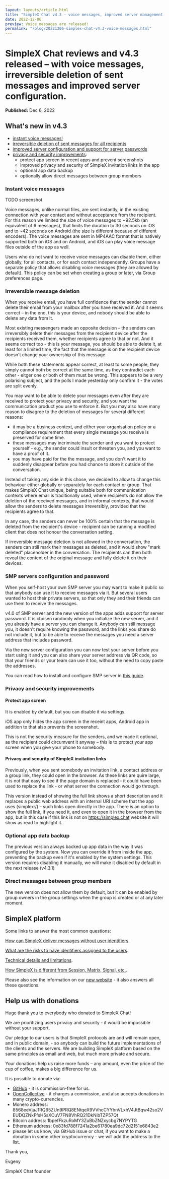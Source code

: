 ```yaml
---
layout: layouts/article.html
title: "SimpleX Chat v4.3 – voice messages, improved server management and conversation preferences"
date: 2022-12-06
preview: Voice messages are released!
permalink: "/blog/20221206-simplex-chat-v4.3-voice-messages.html"
---
```


# SimpleX Chat reviews and v4.3 released – with voice messages, irreversible deletion of sent messages and improved server configuration.

**Published:** Dec 6, 2022

## What's new in v4.3

- [instant voice messages!](#instant-voice-messages)
- [irreversible deletion of sent messages for all recipients](#irreversible-message-deletion)
- [improved server configuration and support for server passwords](#smp-servers-configuration-and-password)
- [privacy and security improvements](#privacy-and-security-improvements):
  - protect app screen in recent apps and prevent screenshots
  - improved privacy and security of SimpleX invitation links in the app
  - optional app data backup
  - optionally allow direct messages between group members

### Instant voice messages

TODO screenshot

Voice messages, unlike normal files, are sent instantly, in the existing connection with your contact and without acceptance from the recipient. For this reason we limited the size of voice messages to ~92.5kb (an equivalent of 6 messages), that limits the duration to 30 seconds on iOS and to ~42 seconds on Android (the size is different because of different encoders). The voice messages are sent in MP4AAC format that is natively supported both on iOS and on Android, and iOS can play voice message files outside of the app as well.

Users who do not want to receive voice messages can disable them, either globally, for all contacts, or for each contact independently. Groups have a separate policy that allows disabling voice messages (they are allowed by default). This policy can be set when creating a group or later, via Group preferences page.

### Irreversible message deletion

When you receive email, you have full confidence that the sender cannot delete their email from your mailbox after you have received it. And it seems correct – in the end, this is your device, and nobody should be able to delete any data from it.

Most existing messengers made an opposite decision – the senders can irreversibly delete their messages from the recipient device after the recipients received them, whether recipients agree to that or not. And it seems correct too - this is your message, you should be able to delete it, at least for a limited time, the fact that the message is on the recipient device doesn't change your ownership of this message.

While both these statements appear correct, at least to some people, they simply cannot both be correct at the same time, as they contradict each other - eitger one or both of them must be wrong. This appears to be a very polarising subject, and the polls I made yesterday only confirm it - the votes are split evenly.

You may want to be able to delete your messages even after they are received to protect your privacy and security, and you want the communication product you use to enforce it. But you may also have many reason to disagree to the deletion of messages for several different reasons:

- it may be a business context, and either your organisation policy or a compliance requirement that every single message you receive is preserved for some time.
- these messages may incriminate the sender and you want to protect yourself - e.g., the sender could insult or threaten you, and you want to have a proof of it.
- you may have paid for the the message, and you don't want it to suddenly disappear before you had chance to store it outside of the conversation.

Instead of taking any side in this chose, we decided to allow to change this behaviour either globally or separately for each contact or group. That makes SimpleX Chat unique, being suitable both for communication contexts where email is traditionally used, where recipients do not allow the deletion of the received messages, and in informal contexts, that would allow the senders to delete messages irreversibly, provided that the recipients agree to that.

In any case, the senders can never be 100% certain that the message is deleted from the recipient's device - recipient can be running a modified client that does not honour the conversation setting.

If irreversible message deletion is not allowed in the conversation, the senders can still mark their messages as deleted, and it would show "mark deleted" placeholder in the conversation. The recipients can then both reveal the content of the original message and fully delete it on their devices.

### SMP servers configuration and password

When you self-host your own SMP server you may want to make it public so that anybody can use it to receive messages via it. But several users wanted to host their private servers, so that only they and their friends can use them to receive the messages.

v4.0 of SMP server and the new version of the apps adds support for server password. It is chosen randomly when you initialize the new server, and if you already have a server you can change it. Anybody can still message you, it doesn't require knowing the password, and the links you share do not include it, but to be able to receive the messages you need a server address that includes password.

Via the new server configuration you can now test your server before you start using it and you can also share your server address via QR code, so that your friends or your team can use it too, without the need to copy paste the addresses.

You can read how to install and configure SMP server in [this guide](https://github.com/simplex-chat/simplex-chat/blob/stable/docs/SERVER.md).

### Privacy and security improvements

#### Protect app screen

It is enabled by default, but you can disable it via settings.

iOS app only hides the app screen in the receint apps, Android app in addition to that also prevents the screenshot.

This is not the security measure for the senders, and we made it optional, as the recipient could circumvent it anyway – this is to protect your app screen when you give your phone to somebody.

#### Privacy and security of SimpleX invitation links

Previously, when you sent somebody an invitation link, a contact address or a group link, they could open in the browser. As these links are quire large, it is not that easy to see if the page domain is replaced - it could have been used to replace the link - or what server the connection would go through.

This version instead of showing the full link shows a short description and it replaces a public web address with an internal URI scheme that the app uses (simplex:/) – such links open directly in the app. There is an option to show the full link, if you need it, and even to open it in the browser from the app, but in this case if this link is not on https://simplex.chat website it will show as read to highlight it.

### Optional app data backup

The previous version always backed up app data in the way it was configured by the system. Now you can override it from inside the app, preventing the backup even if it's enabled by the system settings. This version requires disabling it manually, we will make it disabled by default in the next release (v4.3.1)

### Direct messages between group members

The new version does not allow them by default, but it can be enabled by group owners in the group settings when the group is created or at any later moment.

## SimpleX platform

Some links to answer the most common questions:

[How can SimpleX deliver messages without user identifiers](./20220511-simplex-chat-v2-images-files.md#the-first-messaging-platform-without-user-identifiers).

[What are the risks to have identifiers assigned to the users](./20220711-simplex-chat-v3-released-ios-notifications-audio-video-calls-database-export-import-protocol-improvements.md#why-having-users-identifiers-is-bad-for-the-users).

[Technical details and limitations](./20220723-simplex-chat-v3.1-tor-groups-efficiency.md#privacy-technical-details-and-limitations).

[How SimpleX is different from Session, Matrix, Signal, etc.](https://github.com/simplex-chat/simplex-chat/blob/stable/README.md#frequently-asked-questions).

Please also see the information on our [new website](https://simplex.chat) - it also answers all these questions.

## Help us with donations

Huge thank you to everybody who donated to SimpleX Chat!

We are prioritizing users privacy and security - it would be impossible without your support.

Our pledge to our users is that SimpleX protocols are and will remain open, and in public domain, - so anybody can build the future implementations of the clients and the servers. We are building SimpleX platform based on the same principles as email and web, but much more private and secure.

Your donations help us raise more funds – any amount, even the price of the cup of coffee, makes a big difference for us.

It is possible to donate via:

- [GitHub](https://github.com/sponsors/simplex-chat) - it is commission-free for us.
- [OpenCollective](https://opencollective.com/simplex-chat) - it charges a commission, and also accepts donations in many crypto-currencies.
- Monero address: 8568eeVjaJ1RQ65ZUn9PRQ8ENtqeX9VVhcCYYhnVLxhV4JtBqw42so2VEUDQZNkFfsH5sXCuV7FN8VhRQ21DkNibTZP57Qt
- Bitcoin address: 1bpefFkzuRoMY3ZuBbZNZxycbg7NYPYTG
- Ethereum address: 0x83fd788f7241a2be61780ea9dc72d2151e6843e2
- please let us know, via GitHub issue or chat, if you want to make a donation in some other cryptocurrency - we will add the address to the list.

Thank you,

Evgeny

SimpleX Chat founder
